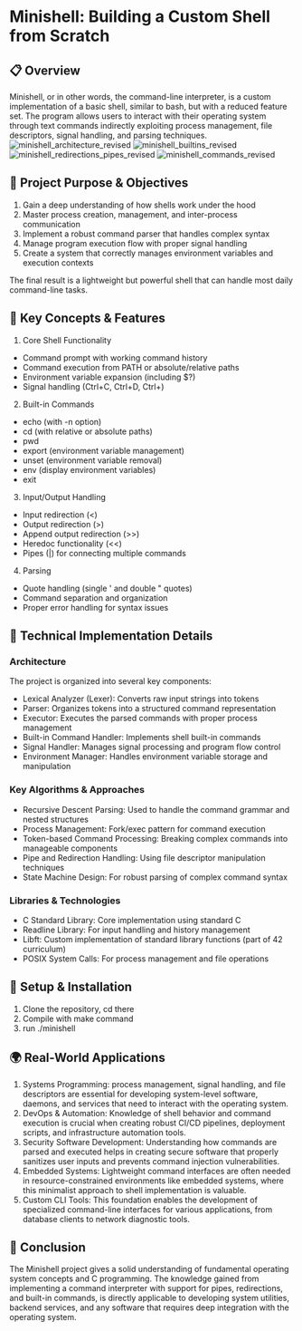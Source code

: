 # Minishell: Building a Custom Shell from Scratch
## 📋 Overview
Minishell, or in other words, the command-line interpreter, is a custom implementation of a basic shell, similar to bash, but with a reduced feature set. The program allows users to interact with their operating system through text commands indirectly exploiting process management, file descriptors, signal handling, and parsing techniques.
![minishell_architecture_revised](images/minishell_architecture_revised.png)
![minishell_builtins_revised](images/minishell_builtins_revised.png)
![minishell_redirections_pipes_revised](images/minishell_redirections_pipes_revised.png)
![minishell_commands_revised](images/minishell_commands_revised.png)

## 🎯 Project Purpose & Objectives
1. Gain a deep understanding of how shells work under the hood
2. Master process creation, management, and inter-process communication
3. Implement a robust command parser that handles complex syntax
4. Manage program execution flow with proper signal handling
5. Create a system that correctly manages environment variables and execution contexts
 
The final result is a lightweight but powerful shell that can handle most daily command-line tasks.
## 🔑 Key Concepts & Features
1. Core Shell Functionality
- Command prompt with working command history
- Command execution from PATH or absolute/relative paths
- Environment variable expansion (including $?)
- Signal handling (Ctrl+C, Ctrl+D, Ctrl+)
2. Built-in Commands
- echo (with -n option)
- cd (with relative or absolute paths)
- pwd
- export (environment variable management)
- unset (environment variable removal)
- env (display environment variables)
- exit
3. Input/Output Handling
- Input redirection (<)
- Output redirection (>)
- Append output redirection (>>)
- Heredoc functionality (<<)
- Pipes (|) for connecting multiple commands
4. Parsing
- Quote handling (single ' and double " quotes)
- Command separation and organization
- Proper error handling for syntax issues
## 🧰 Technical Implementation Details
### Architecture
The project is organized into several key components:
 
* Lexical Analyzer (Lexer): Converts raw input strings into tokens
* Parser: Organizes tokens into a structured command representation
* Executor: Executes the parsed commands with proper process management
* Built-in Command Handler: Implements shell built-in commands
* Signal Handler: Manages signal processing and program flow control
* Environment Manager: Handles environment variable storage and manipulation

### Key Algorithms & Approaches

* Recursive Descent Parsing: Used to handle the command grammar and nested structures
* Process Management: Fork/exec pattern for command execution
* Token-based Command Processing: Breaking complex commands into manageable components
* Pipe and Redirection Handling: Using file descriptor manipulation techniques
* State Machine Design: For robust parsing of complex command syntax

### Libraries & Technologies
* C Standard Library: Core implementation using standard C
* Readline Library: For input handling and history management
* Libft: Custom implementation of standard library functions (part of 42 curriculum)
* POSIX System Calls: For process management and file operations

## 🚀 Setup & Installation
1. Clone the repository, cd there
2. Compile with make command
3. run ./minishell

## 🌍 Real-World Applications
1. Systems Programming: process management, signal handling, and file descriptors are essential for developing system-level software, daemons, and services that need to interact with the operating system.
2. DevOps & Automation: Knowledge of shell behavior and command execution is crucial when creating robust CI/CD pipelines, deployment scripts, and infrastructure automation tools.
3. Security Software Development: Understanding how commands are parsed and executed helps in creating secure software that properly sanitizes user inputs and prevents command injection vulnerabilities.
4. Embedded Systems: Lightweight command interfaces are often needed in resource-constrained environments like embedded systems, where this minimalist approach to shell implementation is valuable.
5. Custom CLI Tools: This foundation enables the development of specialized command-line interfaces for various applications, from database clients to network diagnostic tools.

## 🏁 Conclusion
The Minishell project gives a solid understanding of fundamental operating system concepts and C programming. The knowledge gained from implementing a command interpreter with support for pipes, redirections, and built-in commands, is directly applicable to developing system utilities, backend services, and any software that requires deep integration with the operating system.
